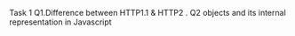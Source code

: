 
Task 1  Q1.Difference between  HTTP1.1 &amp; HTTP2 . Q2 objects and its internal representation in Javascript

